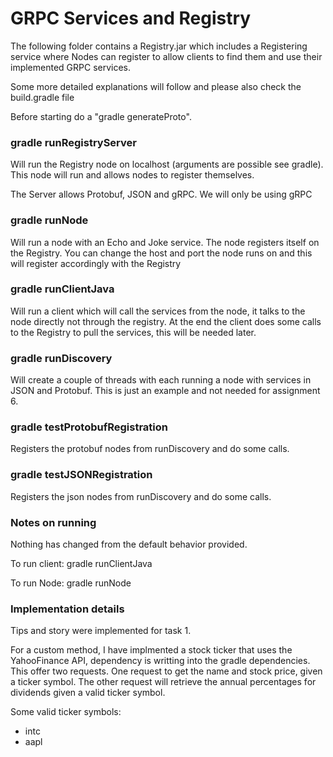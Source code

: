 # GRPC Services and Registry

The following folder contains a Registry.jar which includes a Registering service where Nodes can register to allow clients to find them and use their implemented GRPC services. 

Some more detailed explanations will follow and please also check the build.gradle file

Before starting do a "gradle generateProto".

### gradle runRegistryServer
Will run the Registry node on localhost (arguments are possible see gradle). This node will run and allows nodes to register themselves. 

The Server allows Protobuf, JSON and gRPC. We will only be using gRPC

### gradle runNode
Will run a node with an Echo and Joke service. The node registers itself on the Registry. You can change the host and port the node runs on and this will register accordingly with the Registry

### gradle runClientJava
Will run a client which will call the services from the node, it talks to the node directly not through the registry. At the end the client does some calls to the Registry to pull the services, this will be needed later.

### gradle runDiscovery
Will create a couple of threads with each running a node with services in JSON and Protobuf. This is just an example and not needed for assignment 6. 

### gradle testProtobufRegistration
Registers the protobuf nodes from runDiscovery and do some calls. 

### gradle testJSONRegistration
Registers the json nodes from runDiscovery and do some calls. 


### Notes on running

Nothing has changed from the default behavior provided.

To run client:
gradle runClientJava

To run Node:
gradle runNode

### Implementation details

Tips and story were implemented for task 1.

For a custom method, I have implmented a stock ticker that uses the YahooFinance API, dependency is writting into the gradle dependencies. This offer two requests. One request to get the name and stock price, given a ticker symbol. The other request will retrieve the annual percentages for dividends given a valid ticker symbol.

Some valid ticker symbols:
- intc
- aapl
